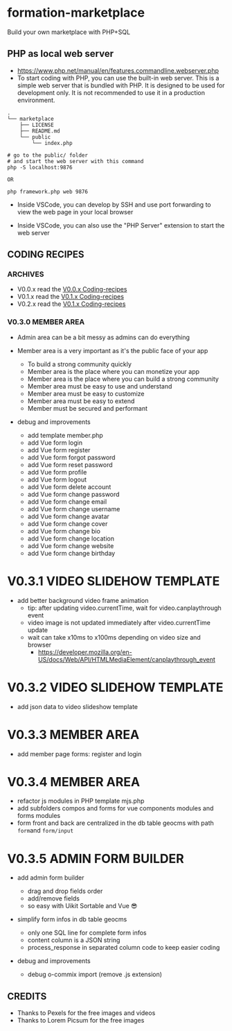 # formation-marketplace

Build your own marketplace with PHP+SQL

## PHP as local web server

* https://www.php.net/manual/en/features.commandline.webserver.php
* To start coding with PHP, you can use the built-in web server. This is a simple web server that is bundled with PHP. It is designed to be used for development only. It is not recommended to use it in a production environment.

```
.
└── marketplace
    ├── LICENSE
    ├── README.md
    └── public
        └── index.php
    
# go to the public/ folder
# and start the web server with this command
php -S localhost:9876

OR

php framework.php web 9876

```

* Inside VSCode, you can develop by SSH and use port forwarding to view the web page in your local browser

* Inside VSCode, you can also use the "PHP Server" extension to start the web server

## CODING RECIPES

### ARCHIVES

* V0.0.x read the [V0.0.x Coding-recipes](Coding-recipes-v0.md)
* V0.1.x read the [V0.1.x Coding-recipes](Coding-recipes-v1.md)
* V0.2.x read the [V0.1.x Coding-recipes](Coding-recipes-v2.md)


### V0.3.0 MEMBER AREA

* Admin area can be a bit messy as admins can do everything
* Member area is a very important as it's the public face of your app
  * To build a strong community quickly
  * Member area is the place where you can monetize your app
  * Member area is the place where you can build a strong community
  * Member area must be easy to use and understand
  * Member area must be easy to customize
  * Member area must be easy to extend
  * Member must be secured and performant

* debug and improvements
    * add template member.php
    * add Vue form login
    * add Vue form register
    * add Vue form forgot password
    * add Vue form reset password
    * add Vue form profile
    * add Vue form logout
    * add Vue form delete account
    * add Vue form change password
    * add Vue form change email
    * add Vue form change username
    * add Vue form change avatar
    * add Vue form change cover
    * add Vue form change bio
    * add Vue form change location
    * add Vue form change website
    * add Vue form change birthday

# V0.3.1 VIDEO SLIDEHOW TEMPLATE

* add better background video frame animation
  * tip: after updating video.currentTime, wait for video.canplaythrough event
  * video image is not updated immediately after video.currentTime update
  * wait can take x10ms to x100ms depending on video size and browser
    * https://developer.mozilla.org/en-US/docs/Web/API/HTMLMediaElement/canplaythrough_event


# V0.3.2 VIDEO SLIDEHOW TEMPLATE

* add json data to video slideshow template

# V0.3.3 MEMBER AREA

* add member page forms: register and login

# V0.3.4 MEMBER AREA

* refactor js modules in PHP template mjs.php
* add subfolders compos and forms for vue components modules and forms modules
* form front and back are centralized in the db table geocms with path `form`and `form/input`

# V0.3.5 ADMIN FORM BUILDER

* add admin form builder
  * drag and drop fields order
  * add/remove fields
  * so easy with Uikit Sortable and Vue 😎
   
* simplify form infos in db table geocms
  * only one SQL line for complete form infos
  * content column is a JSON string
  * process_response in separated column code to keep easier coding

* debug and improvements
    * debug o-commix import (remove .js extension)
  
## CREDITS

* Thanks to Pexels for the free images and videos
* Thanks to Lorem Picsum for the free images


